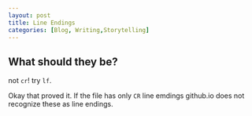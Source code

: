 ```yaml
---
layout: post
title: Line Endings
categories: [Blog, Writing,Storytelling]
---
```


## What should they be?
not `cr`!  try `lf`.

Okay that proved it. If the file has only `CR` line emdings github.io does not recognize these as line endings. 

